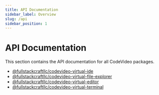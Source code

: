 ```yaml
---
title: API Documentation
sidebar_label: Overview
slug: /api
sidebar_position: 1
---
```


# API Documentation

This section contains the API documentation for all CodeVideo packages.

- [@fullstackcraftllc/codevideo-virtual-ide](./fullstackcraftllc-codevideo-virtual-ide)
- [@fullstackcraftllc/codevideo-virtual-file-explorer](./fullstackcraftllc-codevideo-virtual-file-explorer)
- [@fullstackcraftllc/codevideo-virtual-editor](./fullstackcraftllc-codevideo-virtual-editor)
- [@fullstackcraftllc/codevideo-virtual-terminal](./fullstackcraftllc-codevideo-virtual-terminal)
